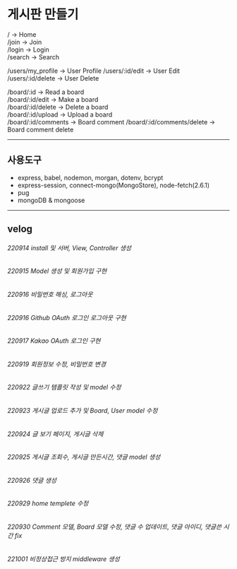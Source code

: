 # 게시판 만들기

/ -> Home  
/join -> Join  
/login -> Login  
/search -> Search

/users/my_profile -> User Profile
/users/:id/edit -> User Edit  
/users/:id/delete -> User Delete

/board/:id -> Read a board  
/board/:id/edit -> Make a board  
/board/:id/delete -> Delete a board  
/board/:id/upload -> Upload a board  
/board/:id/comments -> Board comment
/board/:id/comments/delete -> Board comment delete

---

## 사용도구

- express, babel, nodemon, morgan, dotenv, bcrypt
- express-session, connect-mongo(MongoStore), node-fetch(2.6.1)
- pug
- mongoDB & mongoose

---

## velog

###### 220914 install 및 서버, View, Controller 생성

###### 220915 Model 생성 및 회원가입 구현

###### 220916 비밀번호 해싱, 로그아웃

###### 220916 Github OAuth 로그인 로그아웃 구현

###### 220917 Kakao OAuth 로그인 구현

###### 220919 회원정보 수정, 비밀번호 변경

###### 220922 글쓰기 템플릿 작성 및 model 수정

###### 220923 게시글 업로드 추가 및 Board, User model 수정

###### 220924 글 보기 페이지, 게시글 삭제

###### 220925 게시글 조회수, 게시글 만든시간, 댓글 model 생성

###### 220926 댓글 생성

###### 220929 home templete 수정

###### 220930 Comment 모델, Board 모델 수정, 댓글 수 업데이트, 댓글 아이디, 댓글쓴 시간 fix

###### 221001 비정상접근 방지 middleware 생성

